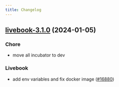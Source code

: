 ```yaml
---
title: Changelog
---
```






## [livebook-3.1.0](https://github.com/truecharts/charts/compare/livebook-3.0.13...livebook-3.1.0) (2024-01-05)

### Chore



- move all incubator to dev

### Livebook



- add env variables and fix docker image ([#16880](https://github.com/truecharts/charts/issues/16880))